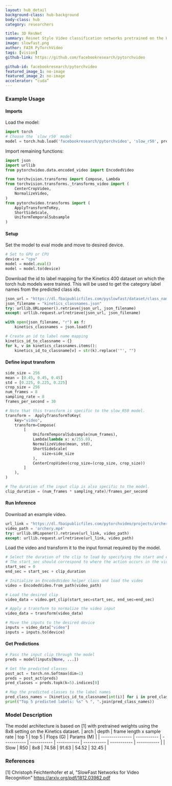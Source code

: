 ```yaml
---
layout: hub_detail
background-class: hub-background
body-class: hub
category: researchers

title: 3D ResNet
summary: Resnet Style Video classification networks pretrained on the Kinetics 400 dataset 
image: slowfast.png 
author: FAIR PyTorchVideo
tags: [vision]
github-link: https://github.com/facebookresearch/pytorchvideo

github-id: facebookresearch/pytorchvideo
featured_image_1: no-image 
featured_image_2: no-image
accelerator: “cuda” 
---
```


### Example Usage

#### Imports

Load the model: 

```python
import torch
# Choose the `slow_r50` model 
model = torch.hub.load('facebookresearch/pytorchvideo', 'slow_r50', pretrained=True)
```

Import remaining functions:

```python
import json
import urllib
from pytorchvideo.data.encoded_video import EncodedVideo

from torchvision.transforms import Compose, Lambda
from torchvision.transforms._transforms_video import (
    CenterCropVideo,
    NormalizeVideo,
)
from pytorchvideo.transforms import (
    ApplyTransformToKey,
    ShortSideScale,
    UniformTemporalSubsample
)
```

#### Setup

Set the model to eval mode and move to desired device.

```python 
# Set to GPU or CPU
device = "cpu"
model = model.eval()
model = model.to(device)
```

Download the id to label mapping for the Kinetics 400 dataset on which the torch hub models were trained. This will be used to get the category label names from the predicted class ids.

```python
json_url = "https://dl.fbaipublicfiles.com/pyslowfast/dataset/class_names/kinetics_classnames.json"
json_filename = "kinetics_classnames.json"
try: urllib.URLopener().retrieve(json_url, json_filename)
except: urllib.request.urlretrieve(json_url, json_filename)
```

```python
with open(json_filename, "r") as f:
    kinetics_classnames = json.load(f)

# Create an id to label name mapping
kinetics_id_to_classname = {}
for k, v in kinetics_classnames.items():
    kinetics_id_to_classname[v] = str(k).replace('"', "")
```

#### Define input transform

```python
side_size = 256
mean = [0.45, 0.45, 0.45]
std = [0.225, 0.225, 0.225]
crop_size = 256
num_frames = 8
sampling_rate = 8
frames_per_second = 30

# Note that this transform is specific to the slow_R50 model.
transform =  ApplyTransformToKey(
    key="video",
    transform=Compose(
        [
            UniformTemporalSubsample(num_frames),
            Lambda(lambda x: x/255.0),
            NormalizeVideo(mean, std),
            ShortSideScale(
                size=side_size
            ),
            CenterCropVideo(crop_size=(crop_size, crop_size))
        ]
    ),
)

# The duration of the input clip is also specific to the model.
clip_duration = (num_frames * sampling_rate)/frames_per_second
```

#### Run Inference

Download an example video.

```python
url_link = "https://dl.fbaipublicfiles.com/pytorchvideo/projects/archery.mp4"
video_path = 'archery.mp4'
try: urllib.URLopener().retrieve(url_link, video_path)
except: urllib.request.urlretrieve(url_link, video_path)
```

Load the video and transform it to the input format required by the model.

```python
# Select the duration of the clip to load by specifying the start and end duration
# The start_sec should correspond to where the action occurs in the video
start_sec = 0
end_sec = start_sec + clip_duration

# Initialize an EncodedVideo helper class and load the video
video = EncodedVideo.from_path(video_path)

# Load the desired clip
video_data = video.get_clip(start_sec=start_sec, end_sec=end_sec)

# Apply a transform to normalize the video input
video_data = transform(video_data)

# Move the inputs to the desired device
inputs = video_data["video"]
inputs = inputs.to(device)
```

#### Get Predictions

```python
# Pass the input clip through the model
preds = model(inputs[None, ...])

# Get the predicted classes
post_act = torch.nn.Softmax(dim=1)
preds = post_act(preds)
pred_classes = preds.topk(k=5).indices[0]

# Map the predicted classes to the label names
pred_class_names = [kinetics_id_to_classname[int(i)] for i in pred_classes]
print("Top 5 predicted labels: %s" % ", ".join(pred_class_names))
```

### Model Description
The model architecture is based on [1] with pretrained weights using the 8x8 setting
on the Kinetics dataset. 
| arch | depth | frame length x sample rate | top 1 | top 5 | Flops (G) | Params (M) |
| --------------- | ----------- | ----------- | ----------- | ----------- | ----------- |  ----------- | ----------- |
| Slow     | R50   | 8x8                        | 74.58 | 91.63 | 54.52     | 32.45     |


### References
[1] Christoph Feichtenhofer et al, "SlowFast Networks for Video Recognition"
https://arxiv.org/pdf/1812.03982.pdf